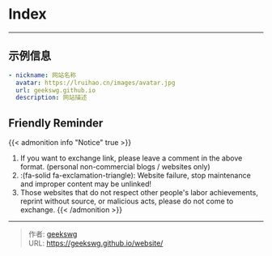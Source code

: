# Index


<!-- When you set data `friends.yml` in `yourProject/data/` directory, it will be automatically loaded here. -->
---
<!-- You can define additional content below for this page. -->
## 示例信息

```yaml
- nickname: 网站名称
  avatar: https://lruihao.cn/images/avatar.jpg
  url: geekswg.github.io
  description: 网站描述
```

## Friendly Reminder

{{< admonition info "Notice" true >}}
1. If you want to exchange link, please leave a comment in the above format. (personal non-commercial blogs / websites only)
2. :(fa-solid fa-exclamation-triangle): Website failure, stop maintenance and improper content may be unlinked!
3. Those websites that do not respect other people's labor achievements, reprint without source, or malicious acts, please do not come to exchange.
{{< /admonition >}}


---

> 作者: [geekswg](https://geekswg.github.io)  
> URL: https://geekswg.github.io/website/  

